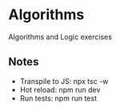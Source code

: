 # Algorithms
Algorithms and Logic exercises

## Notes
* Transpile to JS: npx tsc -w
* Hot reload: npm run dev
* Run tests: npm run test
